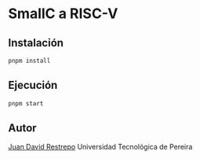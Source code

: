 # SmallC a RISC-V

## Instalación

```bash
pnpm install
```

## Ejecución

```bash
pnpm start
```

## Autor

[Juan David Restrepo](https://github.com/fosebad)
Universidad Tecnológica de Pereira

